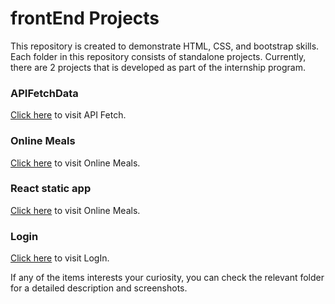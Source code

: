 # frontEnd Projects

This repository is created to demonstrate HTML, CSS, and bootstrap skills. Each folder in this repository consists of standalone projects.
Currently, there are 2 projects that is developed as part of the internship program.

### APIFetchData
[Click here](https://frontend-js.netlify.app/apifetchdata/) to visit API Fetch.

### Online Meals 
[Click here](https://frontend-js.netlify.app/onlinemeals/) to visit Online Meals.

### React static app
[Click here](https://frontend-js-react.netlify.app/) to visit Online Meals.

### Login 
[Click here](https://frontend-js.netlify.app/login/) to visit LogIn.






If any of the items interests your curiosity, you can check the relevant folder for a detailed description and screenshots.
